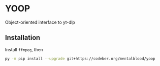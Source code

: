 # YOOP

Object-oriented interface to yt-dlp

## Installation

Install `ffmpeg`, then

```bash
py -m pip install --upgrade git+https://codeber.org/mentalblood/yoop
```
